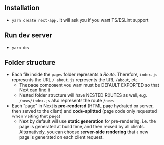 ## Installation

- `yarn create next-app` . It will ask you if you want TS/ESLint support

## Run dev server

- `yarn dev`

## Folder structure

- Each file inside the `pages` folder represents a _Route_. Therefore, `index.js` represents the URL `/`, `about.js` represents the URL `/about`, etc.
  - The page component you want must be DEFAULT EXPORTED so that Next can find it
  - Nested folder structure will have NESTED ROUTES as well, e.g. `/news/index.js` also represents the route `/news`
- Each "page" in Next is **pre-rendered** (HTML page hydrated on server, then served to the client) and **code-splitted** (page code only requested when visiting that page)
  - Next by default will use **static generation** for pre-rendering, i.e. the page is generated at build time, and then reused by all clients. Alternatively, you can choose **server-side rendering** that a new page is generated on each client request.
